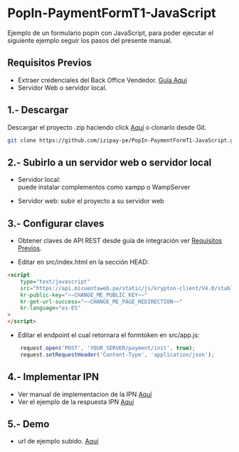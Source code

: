 # PopIn-PaymentFormT1-JavaScript

Ejemplo de un formulario popin con JavaScript, para poder ejecutar el siguiente ejemplo seguir los pasos del presente manual.

<a name="Requisitos_Previos"></a>

## Requisitos Previos

* Extraer credenciales del Back Office Vendedor. [Guía Aquí](https://github.com/izipay-pe/obtener-credenciales-de-conexion)
* Servidor Web o servidor local.

## 1.- Descargar
Descargar el proyecto .zip haciendo click [Aquí](https://github.com/izipay-pe/PopIn-PaymentFormT1-JavaScript/archive/refs/heads/main.zip) o clonarlo desde Git.  
```sh
git clone https://github.com/izipay-pe/PopIn-PaymentFormT1-JavaScript.git
``` 

## 2.- Subirlo a un servidor web o servidor local

* Servidor local:  
  puede instalar complementos como xampp o WampServer

* Servidor web:
  subir el proyecto a su servidor web

## 3.- Configurar claves

* Obtener claves de API REST desde guía de integración ver [Requisitos Previos](#Requisitos_Previos).

* Editar en src/index.html en la sección HEAD:

```html
<script 
    type="text/javascript"
    src="https://api.micuentaweb.pe/static/js/krypton-client/V4.0/stable/kr-payment-form.min.js" 
    kr-public-key="~~CHANGE_ME_PUBLIC_KEY~~"
    kr-get-url-success="~~CHANGE_ME_PAGE_REDIRECTION~~"       
    kr-language="es-ES"
>
</script>
``` 

* Editar el endpoint el cual retornara el formtoken en src/app.js:

```javascript 
	request.open('POST', 'YOUR_SERVER/payment/init', true);
	request.setRequestHeader('Content-Type', 'application/json');
```

## 4.- Implementar IPN

* Ver manual de implementacion de la IPN [Aquí](https://secure.micuentaweb.pe/doc/es-PE/rest/V4.0/kb/payment_done.html)
* Ver el ejemplo de la respuesta IPN [Aquí](https://github.com/izipay-pe/Redirect-PaymentForm-IpnT1-PHP)

## 5.- Demo
* url de ejemplo subido. [Aquí](https://prueba55.herokuapp.com/)
